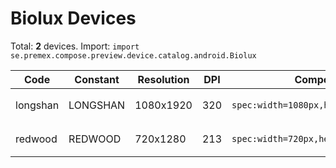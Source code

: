 # Biolux Devices

Total: **2** devices. Import: `import se.premex.compose.preview.device.catalog.android.Biolux`

| Code | Constant | Resolution | DPI | Compose Spec | Preview Usage |
|------|----------|------------|-----|-------------|---------------|
| longshan | LONGSHAN | 1080x1920 | 320 | `spec:width=1080px,height=1920px,dpi=320` | `@Preview(device = Biolux.LONGSHAN)` |
| redwood | REDWOOD | 720x1280 | 213 | `spec:width=720px,height=1280px,dpi=213` | `@Preview(device = Biolux.REDWOOD)` |

<!-- Generated automatically. Do not edit manually. -->
